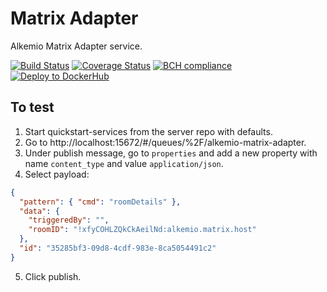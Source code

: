 # Matrix Adapter

Alkemio Matrix Adapter service.

[![Build Status](https://app.travis-ci.com/alkem-io/matrix-adapter.svg?branch=develop)](https://app.travis-ci.com/alkem-io/matrix-adapter.svg?branch=develop)
[![Coverage Status](https://coveralls.io/repos/github/alkem-io/matrix-adapter/badge.svg?branch=develop)](https://coveralls.io/github/alkem-io/matrix-adapter?branch=develop)
[![BCH compliance](https://bettercodehub.com/edge/badge/alkem-io/matrix-adapter?branch=develop)](https://bettercodehub.com/)
[![Deploy to DockerHub](https://github.com/alkem-io/matrix-adapter/actions/workflows/build-release-docker-hub.yml/badge.svg)](https://github.com/alkem-io/matrix-adapter/actions/workflows/build-release-docker-hub.yml)

## To test

1. Start quickstart-services from the server repo with defaults.
2. Go to http://localhost:15672/#/queues/%2F/alkemio-matrix-adapter.
3. Under publish message, go to `properties` and add a new property with name `content_type` and value `application/json`.
4. Select payload:

```json
{
  "pattern": { "cmd": "roomDetails" },
  "data": {
    "triggeredBy": "",
    "roomID": "!xfyCOHLZQkCkAeilNd:alkemio.matrix.host"
  },
  "id": "35285bf3-09d8-4cdf-983e-8ca5054491c2"
}
```

5. Click publish.
